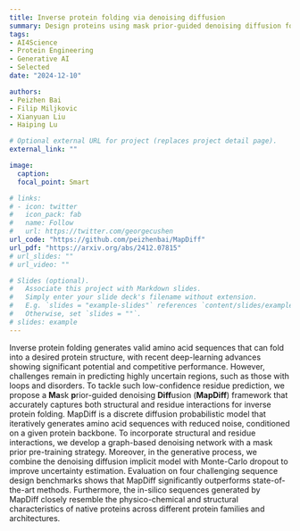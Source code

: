 ```yaml
---
title: Inverse protein folding via denoising diffusion
summary: Design proteins using mask prior-guided denoising diffusion for inverse protein folding
tags:
- AI4Science
- Protein Engineering
- Generative AI
- Selected
date: "2024-12-10"

authors:
- Peizhen Bai
- Filip Miljkovic
- Xianyuan Liu
- Haiping Lu

# Optional external URL for project (replaces project detail page).
external_link: ""

image:
  caption: 
  focal_point: Smart

# links:
# - icon: twitter
#   icon_pack: fab
#   name: Follow
#   url: https://twitter.com/georgecushen
url_code: "https://github.com/peizhenbai/MapDiff"
url_pdf: "https://arxiv.org/abs/2412.07815"
# url_slides: ""
# url_video: ""

# Slides (optional).
#   Associate this project with Markdown slides.
#   Simply enter your slide deck's filename without extension.
#   E.g. `slides = "example-slides"` references `content/slides/example-slides.md`.
#   Otherwise, set `slides = ""`.
# slides: example
---
```


Inverse protein folding generates valid amino acid sequences that can fold into a desired protein structure, with recent deep-learning advances showing significant potential and competitive performance. However, challenges remain in predicting highly uncertain regions, such as those with loops and disorders. To tackle such low-confidence residue prediction, we propose a **Ma**sk **p**rior-guided denoising **Diff**usion (**MapDiff**) framework that accurately captures both structural and residue interactions for inverse protein folding. MapDiff is a discrete diffusion probabilistic model that iteratively generates amino acid sequences with reduced noise, conditioned on a given protein backbone. To incorporate structural and residue interactions, we develop a graph-based denoising network with a mask prior pre-training strategy. Moreover, in the generative process, we combine the denoising diffusion implicit model with Monte-Carlo dropout to improve uncertainty estimation. Evaluation on four challenging sequence design benchmarks shows that MapDiff significantly outperforms state-of-the-art methods. Furthermore, the in-silico sequences generated by MapDiff closely resemble the physico-chemical and structural characteristics of native proteins across different protein families and architectures.